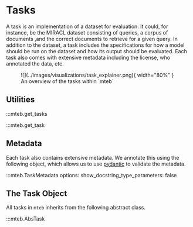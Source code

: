 # Tasks

A task is an implementation of a dataset for evaluation. It could, for instance, be the MIRACL dataset consisting of queries, a corpus of documents
,and the correct documents to retrieve for a given query. In addition to the dataset, a task includes the specifications for how a model should be run on the dataset and how its output should be evaluated. Each task also comes with extensive metadata including the license, who annotated the data, etc.

<figure markdown="span">
    ![](../images/visualizations/task_explainer.png){ width="80%" }
    <figcaption>An overview of the tasks within `mteb`</figcaption>
</figure>

## Utilities

:::mteb.get_tasks

:::mteb.get_task

## Metadata

Each task also contains extensive metadata. We annotate this using the following object, which allows us to use [pydantic](https://docs.pydantic.dev/latest/) to validate the metadata.

:::mteb.TaskMetadata
    options:
        show_docstring_type_parameters: false


## The Task Object

All tasks in `mteb` inherits from the following abstract class.


:::mteb.AbsTask
<!--
TODO: we probably need to hide some of the method and potentially add a docstring to the class.
-->
